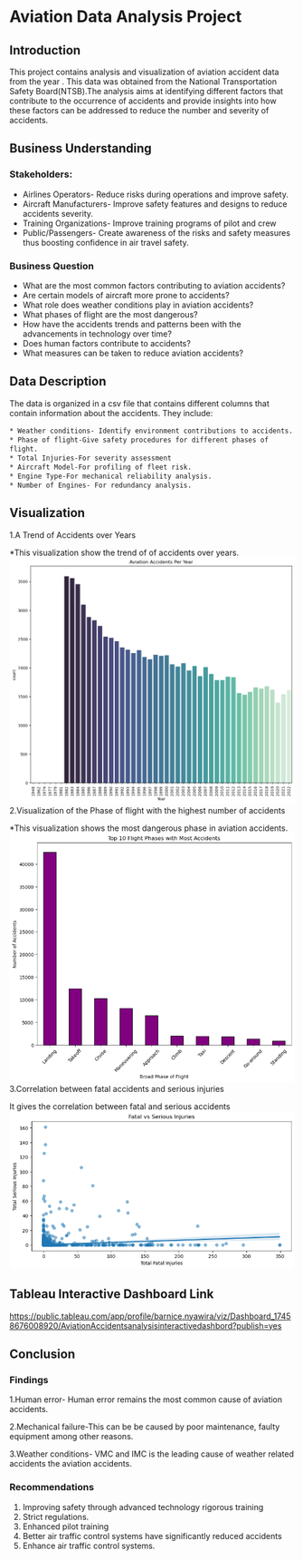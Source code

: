 # Aviation Data Analysis Project
## Introduction
This project contains analysis and visualization of aviation accident data from the year . This data was obtained from the National Transportation Safety Board(NTSB).The analysis aims at identifying different factors that contribute to the occurrence of accidents and provide insights into how these factors can be addressed to reduce the number and severity of accidents.
## Business Understanding
### Stakeholders:
   * Airlines Operators- Reduce risks during operations and improve safety.
   * Aircraft Manufacturers- Improve safety features and designs to reduce accidents severity.
   * Training Organizations- Improve training programs of pilot and crew
   * Public/Passengers- Create awareness of the risks and safety measures thus boosting confidence in air travel safety.
### Business Question
   * What are the most common factors contributing to aviation accidents?
   * Are certain models of aircraft more prone to accidents?
   * What role does weather conditions play in aviation accidents?
   * What phases of flight are the most dangerous?
   * How have the accidents trends and patterns been with the advancements in technology over time?
   * Does human factors contribute to accidents?
   * What measures can be taken to reduce aviation accidents?

## Data Description
The data is organized in a csv file that contains different columns that contain information about the accidents.
They include:

    * Weather conditions- Identify environment contributions to accidents.
    * Phase of flight-Give safety procedures for different phases of flight.
    * Total Injuries-For severity assessment
    * Aircraft Model-For profiling of fleet risk.
    * Engine Type-For mechanical reliability analysis.
    * Number of Engines- For redundancy analysis.
## Visualization
1.A Trend of Accidents over Years

*This visualization show the trend of of accidents over years.
![alt text](image.png)
2.Visualization of the Phase of flight with the highest number of accidents

*This visualization shows the most dangerous phase in aviation accidents.
![alt text](image-1.png)
3.Correlation between fatal accidents and serious injuries

It gives the correlation between fatal and serious accidents
![alt text](image-2.png)
## Tableau Interactive Dashboard Link
https://public.tableau.com/app/profile/barnice.nyawira/viz/Dashboard_17458676008920/AviationAccidentsanalysisinteractivedashbord?publish=yes
## Conclusion
### Findings
 1.Human error- Human error remains the most common cause of aviation accidents.

 2.Mechanical failure-This can be be caused by poor maintenance, faulty equipment among other reasons.
 
 3.Weather conditions- VMC and IMC is the leading cause of weather related accidents the aviation accidents.
 ### Recommendations
 1. Improving safety through advanced technology rigorous training
2. Strict regulations.
3. Enhanced pilot training
4. Better air traffic control systems have significantly reduced accidents
5. Enhance air traffic control systems.
